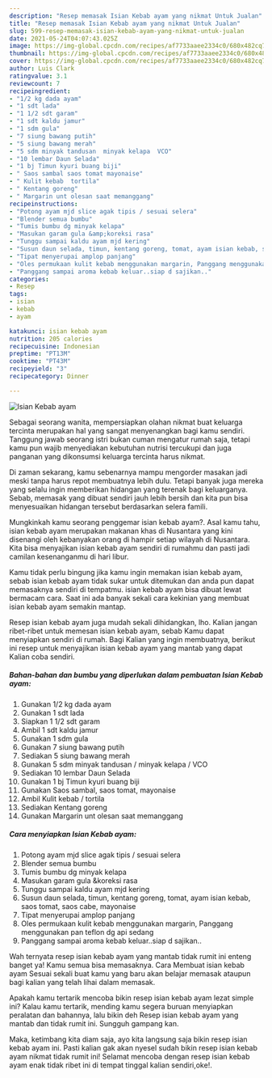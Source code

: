 ```yaml
---
description: "Resep memasak Isian Kebab ayam yang nikmat Untuk Jualan"
title: "Resep memasak Isian Kebab ayam yang nikmat Untuk Jualan"
slug: 599-resep-memasak-isian-kebab-ayam-yang-nikmat-untuk-jualan
date: 2021-05-24T04:07:43.025Z
image: https://img-global.cpcdn.com/recipes/af7733aaee2334c0/680x482cq70/isian-kebab-ayam-foto-resep-utama.jpg
thumbnail: https://img-global.cpcdn.com/recipes/af7733aaee2334c0/680x482cq70/isian-kebab-ayam-foto-resep-utama.jpg
cover: https://img-global.cpcdn.com/recipes/af7733aaee2334c0/680x482cq70/isian-kebab-ayam-foto-resep-utama.jpg
author: Luis Clark
ratingvalue: 3.1
reviewcount: 7
recipeingredient:
- "1/2 kg dada ayam"
- "1 sdt lada"
- "1 1/2 sdt garam"
- "1 sdt kaldu jamur"
- "1 sdm gula"
- "7 siung bawang putih"
- "5 siung bawang merah"
- "5 sdm minyak tandusan  minyak kelapa  VCO"
- "10 lembar Daun Selada"
- "1 bj Timun kyuri buang biji"
- " Saos sambal saos tomat mayonaise"
- " Kulit kebab  tortila"
- " Kentang goreng"
- " Margarin unt olesan saat memanggang"
recipeinstructions:
- "Potong ayam mjd slice agak tipis / sesuai selera"
- "Blender semua bumbu"
- "Tumis bumbu dg minyak kelapa"
- "Masukan garam gula &amp;koreksi rasa"
- "Tunggu sampai kaldu ayam mjd kering"
- "Susun daun selada, timun, kentang goreng, tomat, ayam isian kebab, saos tomat, saos cabe, mayonaise"
- "Tipat menyerupai amplop panjang"
- "Oles permukaan kulit kebab menggunakan margarin, Panggang menggunakan pan teflon dg api sedang"
- "Panggang sampai aroma kebab keluar..siap d sajikan.."
categories:
- Resep
tags:
- isian
- kebab
- ayam

katakunci: isian kebab ayam 
nutrition: 205 calories
recipecuisine: Indonesian
preptime: "PT13M"
cooktime: "PT43M"
recipeyield: "3"
recipecategory: Dinner

---
```



![Isian Kebab ayam](https://img-global.cpcdn.com/recipes/af7733aaee2334c0/680x482cq70/isian-kebab-ayam-foto-resep-utama.jpg)

Sebagai seorang wanita, mempersiapkan olahan nikmat buat keluarga tercinta merupakan hal yang sangat menyenangkan bagi kamu sendiri. Tanggung jawab seorang istri bukan cuman mengatur rumah saja, tetapi kamu pun wajib menyediakan kebutuhan nutrisi tercukupi dan juga panganan yang dikonsumsi keluarga tercinta harus nikmat.

Di zaman  sekarang, kamu sebenarnya mampu mengorder masakan jadi meski tanpa harus repot membuatnya lebih dulu. Tetapi banyak juga mereka yang selalu ingin memberikan hidangan yang terenak bagi keluarganya. Sebab, memasak yang dibuat sendiri jauh lebih bersih dan kita pun bisa menyesuaikan hidangan tersebut berdasarkan selera famili. 



Mungkinkah kamu seorang penggemar isian kebab ayam?. Asal kamu tahu, isian kebab ayam merupakan makanan khas di Nusantara yang kini disenangi oleh kebanyakan orang di hampir setiap wilayah di Nusantara. Kita bisa menyajikan isian kebab ayam sendiri di rumahmu dan pasti jadi camilan kesenanganmu di hari libur.

Kamu tidak perlu bingung jika kamu ingin memakan isian kebab ayam, sebab isian kebab ayam tidak sukar untuk ditemukan dan anda pun dapat memasaknya sendiri di tempatmu. isian kebab ayam bisa dibuat lewat bermacam cara. Saat ini ada banyak sekali cara kekinian yang membuat isian kebab ayam semakin mantap.

Resep isian kebab ayam juga mudah sekali dihidangkan, lho. Kalian jangan ribet-ribet untuk memesan isian kebab ayam, sebab Kamu dapat menyiapkan sendiri di rumah. Bagi Kalian yang ingin membuatnya, berikut ini resep untuk menyajikan isian kebab ayam yang mantab yang dapat Kalian coba sendiri.

<!--inarticleads1-->

##### Bahan-bahan dan bumbu yang diperlukan dalam pembuatan Isian Kebab ayam:

1. Gunakan 1/2 kg dada ayam
1. Gunakan 1 sdt lada
1. Siapkan 1 1/2 sdt garam
1. Ambil 1 sdt kaldu jamur
1. Gunakan 1 sdm gula
1. Gunakan 7 siung bawang putih
1. Sediakan 5 siung bawang merah
1. Gunakan 5 sdm minyak tandusan / minyak kelapa / VCO
1. Sediakan 10 lembar Daun Selada
1. Gunakan 1 bj Timun kyuri buang biji
1. Gunakan  Saos sambal, saos tomat, mayonaise
1. Ambil  Kulit kebab / tortila
1. Sediakan  Kentang goreng
1. Gunakan  Margarin unt olesan saat memanggang




<!--inarticleads2-->

##### Cara menyiapkan Isian Kebab ayam:

1. Potong ayam mjd slice agak tipis / sesuai selera
1. Blender semua bumbu
1. Tumis bumbu dg minyak kelapa
1. Masukan garam gula &amp;koreksi rasa
1. Tunggu sampai kaldu ayam mjd kering
1. Susun daun selada, timun, kentang goreng, tomat, ayam isian kebab, saos tomat, saos cabe, mayonaise
1. Tipat menyerupai amplop panjang
1. Oles permukaan kulit kebab menggunakan margarin, Panggang menggunakan pan teflon dg api sedang
1. Panggang sampai aroma kebab keluar..siap d sajikan..




Wah ternyata resep isian kebab ayam yang mantab tidak rumit ini enteng banget ya! Kamu semua bisa memasaknya. Cara Membuat isian kebab ayam Sesuai sekali buat kamu yang baru akan belajar memasak ataupun bagi kalian yang telah lihai dalam memasak.

Apakah kamu tertarik mencoba bikin resep isian kebab ayam lezat simple ini? Kalau kamu tertarik, mending kamu segera buruan menyiapkan peralatan dan bahannya, lalu bikin deh Resep isian kebab ayam yang mantab dan tidak rumit ini. Sungguh gampang kan. 

Maka, ketimbang kita diam saja, ayo kita langsung saja bikin resep isian kebab ayam ini. Pasti kalian gak akan nyesel sudah bikin resep isian kebab ayam nikmat tidak rumit ini! Selamat mencoba dengan resep isian kebab ayam enak tidak ribet ini di tempat tinggal kalian sendiri,oke!.

